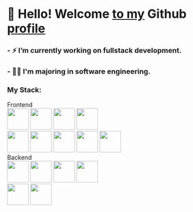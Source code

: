 # 👋 Hello! Welcome [to my]() Github [profile]()
### - ⚡ I’m currently working on fullstack development.
### - 👨‍🎓 I'm majoring in software engineering.
<div>
	<h3> My Stack: </h3>
  	<span>Frontend</span><br>
  	<img src="https://cdn.jsdelivr.net/gh/devicons/devicon/icons/html5/html5-original.svg" width="50px"/>
  	<img src="https://cdn.jsdelivr.net/gh/devicons/devicon/icons/css3/css3-original.svg" width="50px"/>
	<img src="https://cdn.jsdelivr.net/gh/devicons/devicon/icons/javascript/javascript-plain.svg" width="50px"/>
	<img src="https://cdn.jsdelivr.net/gh/devicons/devicon/icons/bootstrap/bootstrap-original.svg" width="50px"/>
  	<br>
	<img src="https://cdn.jsdelivr.net/gh/devicons/devicon/icons/vuejs/vuejs-original.svg" width="50px"/>
        <img src="https://cdn.jsdelivr.net/gh/devicons/devicon/icons/nuxtjs/nuxtjs-original.svg" width="50px"/>
	<img src="https://cdn.jsdelivr.net/gh/devicons/devicon@latest/icons/vuetify/vuetify-original.svg" width="50px"/>
	<img src="https://cdn.jsdelivr.net/gh/devicons/devicon/icons/react/react-original.svg" width="50px"/>
	<img src="https://cdn.jsdelivr.net/gh/devicons/devicon/icons/angularjs/angularjs-original.svg" width="50px"/>
	<br>
    	<span>Backend</span>
	<br>
    	<img src="https://cdn.jsdelivr.net/gh/devicons/devicon/icons/php/php-original.svg" width="50px"/>
    	<img src="https://cdn.jsdelivr.net/gh/devicons/devicon@latest/icons/laravel/laravel-original.svg" width="50px"/>
	<img src="https://cdn.jsdelivr.net/gh/devicons/devicon/icons/nodejs/nodejs-original.svg" width="50px"/>
	<img src="https://cdn.jsdelivr.net/gh/devicons/devicon/icons/typescript/typescript-original.svg" width="50px"/>
	<br>
    	<img src="https://cdn.jsdelivr.net/gh/devicons/devicon/icons/mysql/mysql-original-wordmark.svg" width="50px"/>
	<img src="https://cdn.jsdelivr.net/gh/devicons/devicon/icons/oracle/oracle-original.svg"  width="50px"/>
</div>
